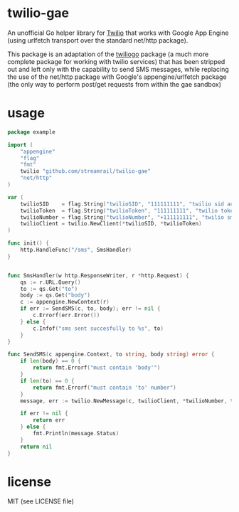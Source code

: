 # twilio-gae

An unofficial Go helper library for [Twilio](http://twilio.com) that works with Google App Engine (using urlfetch transport over the standard net/http package).

This package is an adaptation of the [twiliogo](https://github.com/carlosdp/twiliogo) package (a much more complete package for working with twilio services) that has been stripped out and left only with the capability to send SMS messages, while replacing the use of the net/http package with Google's appengine/urlfetch package (the only way to perform post/get requests from within the gae sandbox)


# usage

```go
package example

import (
	"appengine"
	"flag"
	"fmt"
	twilio "github.com/streamrail/twilio-gae"
	"net/http"
)

var (
	twilioSID    = flag.String("twilioSID", "111111111", "twilio sid auth")
	twilioToken  = flag.String("twilioToken", "111111111", "twilio token auth")
	twilioNumber = flag.String("twilioNumber", "+111111111", "twilio sms capable number")
	twilioClient = twilio.NewClient(*twilioSID, *twilioToken)
)

func init() {
	http.HandleFunc("/sms", SmsHandler)
}


func SmsHandler(w http.ResponseWriter, r *http.Request) {
	qs := r.URL.Query()
	to := qs.Get("to")
	body := qs.Get("body")
	c := appengine.NewContext(r)
	if err := SendSMS(c, to, body); err != nil {
		c.Errorf(err.Error())
	} else {
		c.Infof("sms sent succesfully to %s", to)
	}
}

func SendSMS(c appengine.Context, to string, body string) error {
	if len(body) == 0 {
		return fmt.Errorf("must contain 'body'")
	}
	if len(to) == 0 {
		return fmt.Errorf("must contain 'to' number")
	}
	message, err := twilio.NewMessage(c, twilioClient, *twilioNumber, to, twilio.Body(body))

	if err != nil {
		return err
	} else {
		fmt.Println(message.Status)
	}
	return nil
}
```

# license

MIT (see LICENSE file)